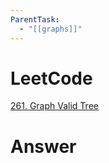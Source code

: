 ```yaml
---
ParentTask:
  - "[[graphs]]"
---
```


# LeetCode
[261. Graph Valid Tree](https://leetcode.com/problems/graph-valid-tree/)

# Answer
```Cpp
``` 